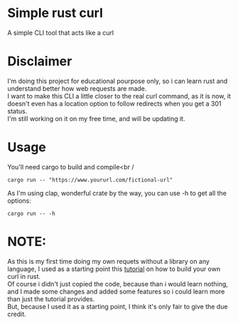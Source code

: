 # Simple rust curl

A simple CLI tool that acts like a curl

# Disclaimer

I'm doing this project for educational pourpose only, so i can learn rust and understand better how web requests are made.<br/>
I want to make this CLI a little closer to the real curl command, as it is now, it doesn't even has a location option to follow redirects when you get a 301 status.<br/>
I'm still working on it on my free time, and will be updating it.
# Usage
You'll need cargo to build and compile<br /
```
cargo run -- "https://www.yoururl.com/fictional-url"
```
As I'm using clap, wonderful crate by the way, you can use -h to get all the options:
```
cargo run -- -h
```

# NOTE:
As this is my first time doing my own requets without a library on any language, I used as a starting point this [tutorial](https://dev.to/chaudharypraveen98/build-your-own-curl-rust-5cj6) on how to build your own curl in rust.<br/>
Of course i didn't just copied the code, because than i would learn nothing, and I made some changes and added some features so i could learn more than just the tutorial provides.<br/>
But, because I used it as a starting point, I think it's only fair to give the due credit.
